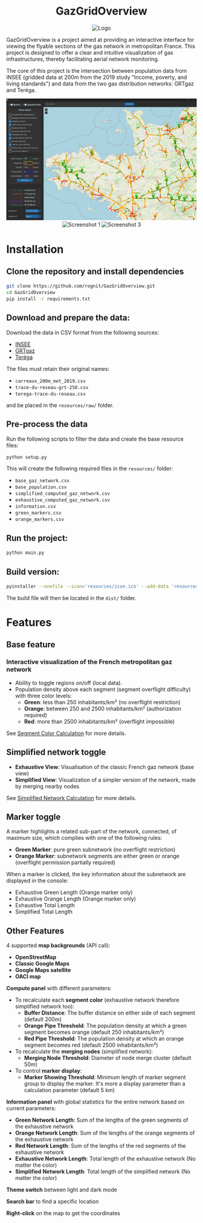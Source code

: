 
<div align="center">
  <h1>GazGridOverview</h1>
  <img src="resources/icon.ico" alt="Logo"/>
</div>

GazGridOverview is a project aimed at providing an interactive interface for viewing the flyable sections of the gas network in metropolitan France. This project is designed to offer a clear and intuitive visualization of gas infrastructures, thereby facilitating aerial network monitoring.

The core of this project is the intersection between population data from INSEE (gridded data at 200m from the 2019 study "Income, poverty, and living standards") and data from the two gas distribution networks: GRTgaz and Teréga.

<div align="center">
    <img src="doc/images/Screenshot_2.png" alt="Screenshot 2" />
    <img src="doc/images/Screenshot_1.png" alt="Screenshot 1" />
    <img src="doc/images/Screenshot_3.png" alt="Screenshot 3" />
</div>

# Installation

## Clone the repository and install dependencies

```bash
git clone https://github.com/rognit/GazGridOverview.git
cd GazGridOverview
pip install -r requirements.txt
```

## Download and prepare the data:

Download the data in CSV format from the following sources:
- [INSEE](https://www.insee.fr/fr/statistiques/7655475?sommaire=7655515)
- [GRTgaz](https://www.data.gouv.fr/fr/datasets/trace-simplifie-du-reseau-grtgaz-precis-a-environ-250-m/)
- [Teréga](https://www.data.gouv.fr/fr/datasets/trace-simplifie-du-reseau-terega-precis-a-environ-250-m/)

The files must retain their original names:
- `carreaux_200m_met_2019.csv`
- `trace-du-reseau-grt-250.csv`
- `terega-trace-du-reseau.csv`

and be placed in the `resources/raw/` folder.

## Pre-process the data

Run the following scripts to filter the data and create the base resource files:

```bash
python setup.py
```
This will create the following required files in the `resources/` folder:
- `base_gaz_network.csv`
- `base_population.csv`
- `simplified_computed_gaz_network.csv`
- `exhaustive_computed_gaz_network.csv`
- `information.csv`
- `green_markers.csv`
- `orange_markers.csv`

## Run the project:

```bash
python main.py
```

## Build version:

```bash
pyinstaller --onefile --icon='resources/icon.ico' --add-data 'resources/icon.ico:resources' --add-data 'resources/base_gaz_network.csv:resources' --add-data 'resources/base_population.csv:resources' --add-data 'resources/simplified_computed_gaz_network.csv:resources' --add-data 'resources/exhaustive_computed_gaz_network.csv:resources' --add-data 'resources/information.csv:resources' --add-data 'resources/green_markers.csv:resources' --add-data 'resources/orange_markers.csv:resources' --name GazGridOverview main.py
```
The build file will then be located in the `dist/` folder.



# Features

## Base feature

### Interactive visualization of the French metropolitan gaz network
- Ability to toggle regions on/off (local data).
- Population density above each segment (segment overflight difficulty) with three color levels:
  - **Green**: less than 250 inhabitants/km² (no overflight restriction)
  - **Orange**: between 250 and 2500 inhabitants/km² (authorization required)
  - **Red**: more than 2500 inhabitants/km² (overflight impossible)

See [Segment Color Calculation](doc/segment_color_calculation.md) for more details.

## Simplified network toggle

- **Exhaustive View**: Visualisation of the classic French gaz network (base view)
- **Simplified View**: Visualization of a simpler version of the network, made by merging nearby nodes

See [Simplified Network Calculation](doc/simplified_network_calculation.md) for more details.

## Marker toggle

A marker highlights a related sub-part of the network, connected, of maximum size, which complies with one of the following rules:
- **Green Marker**: pure green subnetwork (no overflight restriction)
- **Orange Marker**: subnetwork segments are either green or orange (overflight permission partially required)

When a marker is clicked, the key information about the subnetwork are displayed in the console:
- Exhaustive Green Length (Orange marker only)
- Exhaustive Orange Length (Orange marker only)
- Exhaustive Total Length
- Simplified Total Length

## Other Features

4 supported **map backgrounds** (API call):
- **OpenStreetMap**
- **Classic Google Maps**
- **Google Maps satellite**
- **OACI map**

**Compute panel** with different parameters:
- To recalculate each **segment color** (exhaustive network therefore simplified network too):
    - **Buffer Distance**: The buffer distance on either side of each segment (default 200m)
    - **Orange Pipe Threshold**: The population density at which a green segment becomes orange (default 250 inhabitants/km²)
    - **Red Pipe Threshold**: The population density at which an orange segment becomes red (default 2500 inhabitants/km²)
- To recalculate the **merging nodes** (simplified network):
    - **Merging Node Threshold**: Diameter of node merge cluster (default 50m)
- To control **marker display**:
    - **Marker Showing Threshold**: Minimum length of marker segment group to display the marker. It's more a display parameter than a calculation parameter (default 5 km)

**Information panel** with global statistics for the entire network based on current parameters:
- **Green Network Length**: Sum of the lengths of the green segments of the exhaustive network
- **Orange Network Length**: Sum of the lengths of the orange segments of the exhaustive network
- **Red Network Length**: Sum of the lengths of the red segments of the exhaustive network
- **Exhaustive Network Length**: Total length of the exhaustive network (No matter the color)
- **Simplified Network Length**: Total length of the simplified network (No matter the color)

**Theme switch** between light and dark mode

**Search bar** to find a specific location

**Right-click** on the map to get the coordinates
